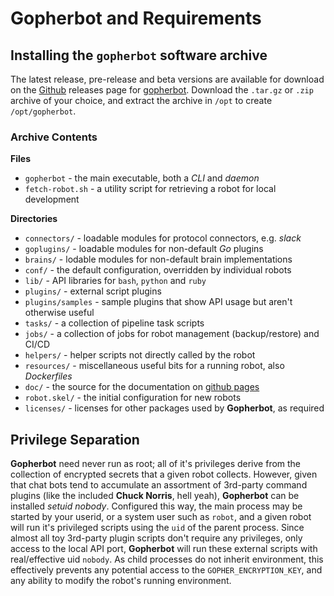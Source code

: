 # Gopherbot and Requirements

## Installing the `gopherbot` software archive

The latest release, pre-release and beta versions are available for download on the [Github](https://github.com) releases page for [gopherbot](https://github.com/lnxjedi/gopherbot/releases). Download the `.tar.gz` or `.zip` archive of your choice, and extract the archive in `/opt` to create `/opt/gopherbot`.

### Archive Contents

**Files**
* `gopherbot` - the main executable, both a *CLI* and *daemon*
* `fetch-robot.sh` - a utility script for retrieving a robot for local development

**Directories**
* `connectors/` - loadable modules for protocol connectors, e.g. *slack*
* `goplugins/` - loadable modules for non-default *Go* plugins
* `brains/` - lodable modules for non-default brain implementations
* `conf/` - the default configuration, overridden by individual robots
* `lib/` - API libraries for `bash`, `python` and `ruby`
* `plugins/` - external script plugins
* `plugins/samples` - sample plugins that show API usage but aren't otherwise useful
* `tasks/` - a collection of pipeline task scripts
* `jobs/` - a collection of jobs for robot management (backup/restore) and CI/CD
* `helpers/` - helper scripts not directly called by the robot
* `resources/` - miscellaneous useful bits for a running robot, also *Dockerfiles*
* `doc/` - the source for the documentation on [github pages](https://lnxjedi.github.io/gopherbot/)
* `robot.skel/` - the initial configuration for new robots
* `licenses/` - licenses for other packages used by **Gopherbot**, as required

## Privilege Separation

**Gopherbot** need never run as root; all of it's privileges derive from the collection of encrypted secrets that a given robot collects. However, given that chat bots tend to accumulate an assortment of 3rd-party command plugins (like the included **Chuck Norris**, hell yeah), **Gopherbot** can be installed *setuid nobody*. Configured this way, the main process may be started by your userid, or a system user such as `robot`, and a given robot will run it's privileged scripts using the `uid` of the parent process. Since almost all toy 3rd-party plugin scripts don't require any privileges, only access to the local API port, **Gopherbot** will run these external scripts with real/effective uid `nobody`. As child processes do not inherit environment, this effectively prevents any potential access to the `GOPHER_ENCRYPTION_KEY`, and any ability to modify the robot's running environment.
